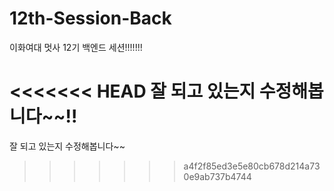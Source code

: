 # 12th-Session-Back
이화여대 멋사 12기 백엔드 세션!!!!!!!

<<<<<<< HEAD
잘 되고 있는지 수정해봅니다~~!!
=======
잘 되고 있는지 수정해봅니다~~  
>>>>>>> a4f2f85ed3e5e80cb678d214a730e9ab737b4744
